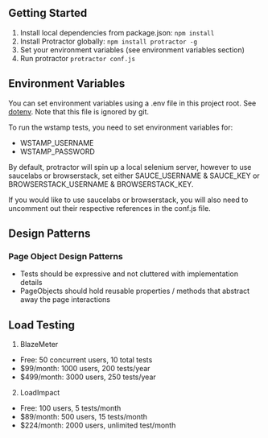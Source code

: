 ## Getting Started

1. Install local dependencies from package.json:  `npm install`
2. Install Protractor globally: `npm install protractor -g`
3. Set your environment variables (see environment variables section)
4. Run protractor `protractor conf.js`

## Environment Variables
You can set environment variables using a .env file in this project root. See [dotenv](https://github.com/motdotla/dotenv). Note that this file is ignored by git.

To run the wstamp tests, you need to set environment variables for: 
- WSTAMP_USERNAME
- WSTAMP_PASSWORD

By default, protractor will spin up a local selenium server, however to use saucelabs or browserstack, set either SAUCE_USERNAME & SAUCE_KEY or BROWSERSTACK_USERNAME & BROWSERSTACK_KEY.

If you would like to use saucelabs or browserstack, you will also need to uncomment out their respective references in the conf.js file.

## Design Patterns

### Page Object Design Patterns
- Tests should be expressive and not cluttered with implementation details
- PageObjects should hold reusable properties / methods that abstract away the page interactions


## Load Testing

1. BlazeMeter
- Free: 50 concurrent users, 10 total tests
- $99/month: 1000 users, 200 tests/year
- $499/month: 3000 users, 250 tests/year

2. LoadImpact
- Free: 100 users, 5 tests/month
- $89/month: 500 users, 15 tests/month  
- $224/month: 2000 users, unlimited test/month
